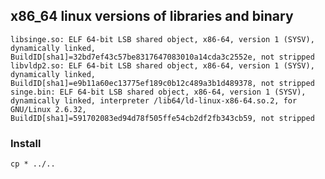 ## x86_64 linux versions of libraries and binary

	libsinge.so: ELF 64-bit LSB shared object, x86-64, version 1 (SYSV), dynamically linked, BuildID[sha1]=32bd7ef43c57be8317647083010a14cda3c2552e, not stripped
	libvldp2.so: ELF 64-bit LSB shared object, x86-64, version 1 (SYSV), dynamically linked, BuildID[sha1]=e9b11a60ec13775ef189c0b12c489a3b1d489378, not stripped
	singe.bin: ELF 64-bit LSB shared object, x86-64, version 1 (SYSV), dynamically linked, interpreter /lib64/ld-linux-x86-64.so.2, for GNU/Linux 2.6.32, BuildID[sha1]=591702083ed94d78f505ffe54cb2df2fb343cb59, not stripped

### Install

    cp * ../..
